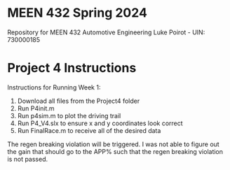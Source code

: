 # MEEN 432 Spring 2024
Repository for MEEN 432 Automotive Engineering
Luke Poirot - UIN: 730000185

# Project 4 Instructions
Instructions for Running Week 1:
1. Download all files from the Project4 folder
2. Run P4init.m
3. Run p4sim.m to plot the driving trail
4. Run P4_V4.slx to ensure x and y coordinates look correct
5. Run FinalRace.m to receive all of the desired data

The regen breaking violation will be triggered. 
I was not able to figure out the gain that should go to the APP% such that the regen breaking violation is not passed.
